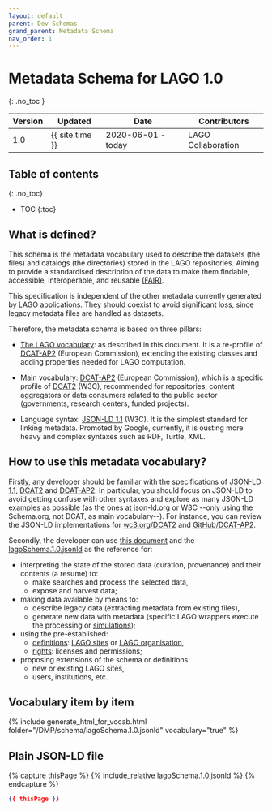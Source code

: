 ```yaml
---
layout: default
parent: Dev Schemas
grand_parent: Metadata Schema
nav_order: 1
---
```


# Metadata Schema for LAGO 1.0
{: .no_toc }

|Version| Updated | Date |Contributors|
|-------|---------|------|------------|
| 1.0   | {{ site.time }} | 2020-06-01 - today | LAGO Collaboration |

## Table of contents
{: .no_toc}

- TOC
{:toc}

## What is defined?

This schema is the metadata vocabulary used to describe the datasets (the files) and catalogs (the directories) stored in the LAGO repositories. Aiming to provide a standardised description of the data to make them findable, accessible, interoperable, and reusable [(FAIR)](https://www.go-fair.org/fair-principles/). 

This specification is independent of the other metadata currently generated by LAGO applications. They should coexist to avoid significant loss, since legacy metadata files are handled as datasets. 

Therefore, the metadata schema is based on three pillars:

- [The LAGO vocabulary](./lagoSchema.1.0.jsonld): as described in this document. It is a re-profile of [DCAT-AP2](https://joinup.ec.europa.eu/collection/semantic-interoperability-community-semic/solution/dcat-application-profile-data-portals-europe) (European Commission), extending the existing classes and adding properties needed for LAGO computation.

- Main vocabulary: [DCAT-AP2](https://joinup.ec.europa.eu/collection/semantic-interoperability-community-semic/solution/dcat-application-profile-data-portals-europe) (European Commission), which is a specific profile of [DCAT2](https://www.w3.org/TR/vocab-dcat-2/) (W3C), recommended for repositories, content aggregators or data consumers related to the public sector (governments, research centers, funded projects).

- Language syntax: [JSON-LD 1.1](https://json-ld.org/spec/latest/json-ld/) (W3C). It is the simplest standard for linking metadata. Promoted by Google, currently, it is ousting more heavy and complex syntaxes such as RDF, Turtle, XML.  


## How to use this metadata vocabulary?

Firstly, any developer should be familiar with the specifications of [JSON-LD 1.1](https://json-ld.org/spec/latest/json-ld/), [DCAT2](https://www.w3.org/TR/vocab-dcat-2/) and [DCAT-AP2](https://joinup.ec.europa.eu/collection/semantic-interoperability-community-semic/solution/dcat-application-profile-data-portals-europe). In particular, you should focus on JSON-LD to avoid getting confuse with other syntaxes and explore as many JSON-LD examples as possible (as the ones at [json-ld.org](https://json-ld.org/) or W3C --only using the Schema.org, not DCAT, as main vocabulary--). For instance, you can review the JSON-LD implementations for [wc3.org/DCAT2](https://www.w3.org/ns/dcat2.jsonld) and [GitHub/DCAT-AP2](https://github.com/SEMICeu/DCAT-AP/tree/master/releases).

Secondly, the developer can use [this document](./lagoSchema.1.0.md) and the [lagoSchema.1.0.jsonld](./lagoSchema.1.0.jsonld) as the reference for:
- interpreting the state of the stored data (curation, provenance) and their contents (a resume) to:
    - make searches and process the selected data, 
    - expose and harvest data;
- making data available by means to: 
    - describe legacy data (extracting metadata from existing files),
    - generate new data with metadata (specific LAGO wrappers execute the processing or [simulations](examples/sims/simulationExample.md));
- using the pre-established:
    - [definitions](/defs/index.md): [LAGO sites](/defs/lagoSites.md) or [LAGO organisation](/defs/lagoOrganisation.md),
    - [rights](/rights/index.md): licenses and permissions;
- proposing extensions of the schema or definitions:
    - new or existing LAGO sites,
    - users, institutions, etc.


## Vocabulary item by item

{% include generate_html_for_vocab.html folder="/DMP/schema/lagoSchema.1.0.jsonld" vocabulary="true" %}


## Plain JSON-LD file

{% capture thisPage %}
    {% include_relative lagoSchema.1.0.jsonld %}
{% endcapture %}
```json
{{ thisPage }}
```


